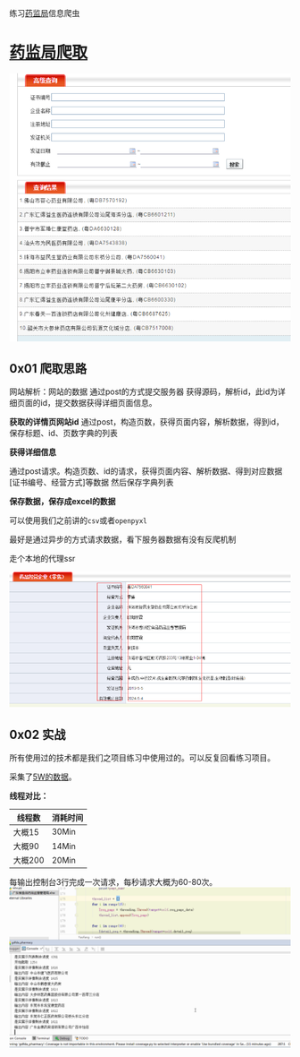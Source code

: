 练习[药监局](http://219.135.157.143/gdyj/sjwz/yp/sjwzYpjyxkzList.faces)信息爬虫

#  [药监局爬取](http://219.135.157.143/gdyj/sjwz/yp/sjwzYpjyxkzList.faces)


![](https://raw.githubusercontent.com/Hatcat123/GraphicBed/master/Img/20190505185107.png)

## 0x01 爬取思路

网站解析：网站的数据 通过post的方式提交服务器
获得源码，解析id，此id为详细页面的id，提交数据获得详细页面信息。

**获取的详情页网站id**
通过post，构造页数，获得页面内容，解析数据，得到id，保存标题、id、页数字典的列表

**获得详细信息**

通过post请求。构造页数、id的请求，获得页面内容、解析数据、得到对应数据[证书编号、经营方式]等数据 然后保存字典列表

**保存数据，保存成excel的数据**

可以使用我们之前讲的`csv`或者`openpyxl`

最好是通过异步的方式请求数据，看下服务器数据有没有反爬机制

走个本地的代理ssr

![](https://raw.githubusercontent.com/Hatcat123/GraphicBed/master/Img/20190505185757.png)


## 0x02 实战

所有使用过的技术都是我们之项目练习中使用过的。可以反复回看练习项目。

采集了[5W的数据](广东省食品药品监督管理局56453.xlsx)。

**线程对比：**

|线程数|消耗时间|
|---|---|
|大概15|30Min|
|大概90|14Min|
|大概200|20Min|

每输出控制台3行完成一次请求，每秒请求大概为60-80次。
![](https://raw.githubusercontent.com/Hatcat123/GraphicBed/master/Img/20190505185835.gif)
